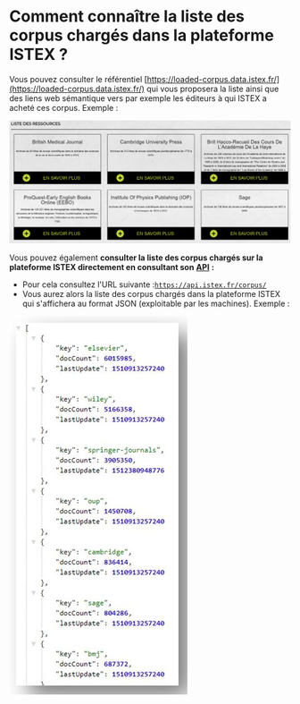 # Comment connaître la liste des corpus chargés dans la plateforme ISTEX ?

Vous pouvez consulter le référentiel [https://loaded-corpus.data.istex.fr/](https://loaded-corpus.data.istex.fr/) qui vous proposera la liste ainsi que des liens web sémantique vers par exemple les éditeurs à qui ISTEX a acheté ces corpus. Exemple :

![](../.gitbook/assets/image.png)

Vous pouvez également **consulter la liste des corpus chargés sur la plateforme ISTEX directement en consultant son** [**API**](../api/) **:** 

* Pour cela consultez l'URL suivante :[`https://api.istex.fr/corpus/`](https://api.istex.fr/corpus/)
* Vous aurez alors la liste des corpus chargés dans la plateforme ISTEX qui s'affichera au format JSON \(exploitable par les machines\). Exemple :

![](../.gitbook/assets/listecorpus.JPG)


